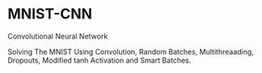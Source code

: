 # MNIST-CNN
Convolutional Neural Network

Solving The MNIST Using Convolution, Random Batches, Multithreaading, Dropouts, Modified tanh Activation and Smart Batches.
